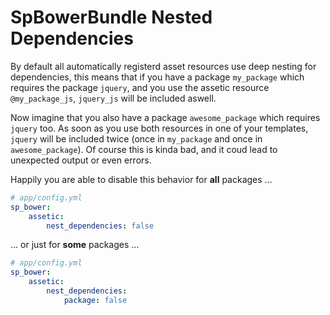 SpBowerBundle Nested Dependencies
=================================

By default all automatically registerd asset resources use deep nesting for dependencies, this means that
if you have a package `my_package` which requires the package `jquery`, and you use the assetic resource
`@my_package_js`, `jquery_js` will be included aswell.

Now imagine that you also have a package `awesome_package` which requires `jquery` too. As soon as you use both
resources in one of your templates, `jquery` will be included twice (once in `my_package` and once in `awesome_package`).
Of course this is kinda bad, and it coud lead to unexpected output or even errors.

Happily you are able to disable this behavior for **all** packages ...

```yml
# app/config.yml
sp_bower:
    assetic:
        nest_dependencies: false
```

... or just for **some** packages ...

```yml
# app/config.yml
sp_bower:
    assetic:
        nest_dependencies:
            package: false
```
